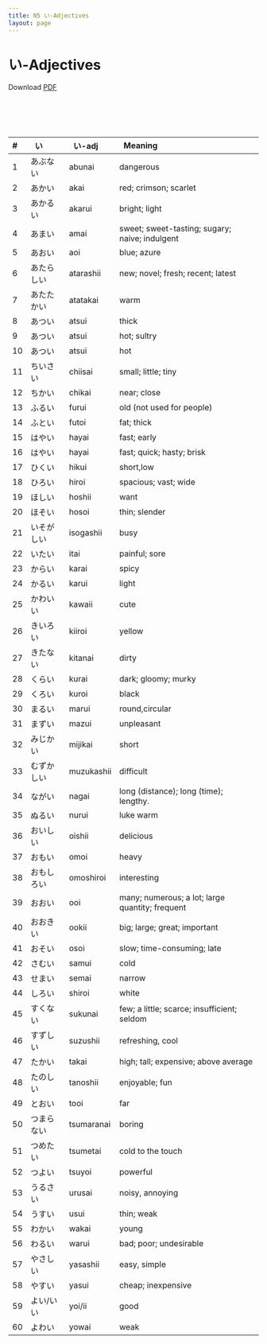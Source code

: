 ```yaml
---
title: N5 い-Adjectives
layout: page
---
```


# い-Adjectives
Download [PDF](./pdf/N5-い-adjective.pdf)

# &nbsp;

**#**|&nbsp; **い**|&nbsp; **い-adj**|&nbsp; **Meaning**
:---|:---|:---|:---
1|あぶない|abunai|dangerous
2|あかい|akai|red; crimson; scarlet
3|あかるい|akarui|bright; light
4|あまい|amai|sweet; sweet-tasting; sugary; naive; indulgent
5|あおい|aoi|blue; azure
6|あたらしい|atarashii|new; novel; fresh; recent; latest
7|あたたかい|atatakai|warm
8|あつい|atsui|thick
9|あつい|atsui|hot; sultry
10|あつい|atsui|hot
11|ちいさい|chiisai|small; little; tiny
12|ちかい|chikai|near; close
13|ふるい|furui|old (not used for people)
14|ふとい|futoi|fat; thick
15|はやい|hayai|fast; early
16|はやい|hayai|fast; quick; hasty; brisk
17|ひくい|hikui|short,low
18|ひろい|hiroi|spacious; vast; wide
19|ほしい|hoshii|want
20|ほそい|hosoi|thin; slender
21|いそがしい|isogashii|busy
22|いたい|itai|painful; sore
23|からい|karai|spicy
24|かるい|karui|light
25|かわいい|kawaii|cute
26|きいろい|kiiroi|yellow
27|きたない|kitanai|dirty
28|くらい|kurai|dark; gloomy; murky
29|くろい|kuroi|black
30|まるい|marui|round,circular
31|まずい|mazui|unpleasant
32|みじかい|mijikai|short
33|むずかしい|muzukashii|difficult
34|ながい|nagai|long (distance); long (time); lengthy.
35|ぬるい|nurui|luke warm
36|おいしい|oishii|delicious
37|おもい|omoi|heavy
38|おもしろい|omoshiroi|interesting
39|おおい|ooi|many; numerous; a lot; large quantity; frequent
40|おおきい|ookii|big; large; great; important
41|おそい|osoi|slow; time-consuming; late
42|さむい|samui|cold
43|せまい|semai|narrow
44|しろい|shiroi|white
45|すくない|sukunai|few; a little; scarce; insufficient; seldom
46|すずしい|suzushii|refreshing, cool
47|たかい|takai|high; tall; expensive; above average
48|たのしい|tanoshii|enjoyable; fun
49|とおい|tooi|far
50|つまらない|tsumaranai|boring
51|つめたい|tsumetai|cold to the touch
52|つよい|tsuyoi|powerful
53|うるさい|urusai|noisy, annoying
54|うすい|usui|thin; weak
55|わかい|wakai|young
56|わるい|warui|bad; poor; undesirable
57|やさしい|yasashii|easy, simple
58|やすい|yasui|cheap; inexpensive
59|よい/いい|yoi/ii|good
60|よわい|yowai|weak
